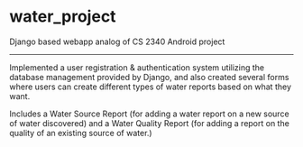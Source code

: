 # water_project
Django based webapp analog of CS 2340 Android project

******************************************************************************************************************************

Implemented a user registration & authentication system utilizing the database management provided by Django, and also created several forms where users can create different types of water reports based on what they want.

Includes a Water Source Report (for adding a water report on a new source of water discovered) and a Water Quality Report (for adding a report on the quality of an existing source of water.) 
